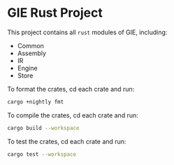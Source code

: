 # GIE Rust Project

This project contains all `rust` modules of GIE, including:
- Common
- Assembly
- IR
- Engine
- Store

To format the crates, cd each crate and run:

```bash
cargo +nightly fmt
```

To compile the crates, cd each crate and run:

```bash
cargo build --workspace
```

To test the crates, cd each crate and run:

```bash
cargo test --workspace
```
